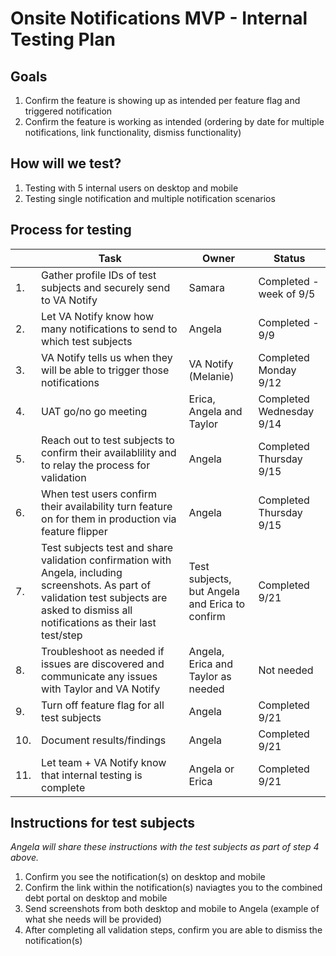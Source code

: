 # Onsite Notifications MVP - Internal Testing Plan

## Goals
 1. Confirm the feature is showing up as intended per feature flag and triggered notification
 2. Confirm the feature is working as intended (ordering by date for multiple notifications, link functionality, dismiss functionality)
 
 ## How will we test?
 1. Testing with 5 internal users on desktop and mobile
 2. Testing single notification and multiple notification scenarios
 
 ## Process for testing
 | | Task | Owner |Status|
 |----|----|----|----|
 |1.| Gather profile IDs of test subjects and securely send to VA Notify| Samara | Completed - week of 9/5 |
 |2.| Let VA Notify know how many notifications to send to which test subjects | Angela |Completed - 9/9 |
 |3.| VA Notify tells us when they will be able to trigger those notifications| VA Notify (Melanie) | Completed Monday 9/12 |
 |4.| UAT go/no go meeting| Erica, Angela and Taylor | Completed Wednesday 9/14 |
 |5.| Reach out to test subjects to confirm their availablility and to relay the process for validation| Angela | Completed Thursday 9/15 |
 |6.| When test users confirm their availability turn feature on for them in production via feature flipper| Angela | Completed Thursday 9/15 |
 |7.| Test subjects test and share validation confirmation with Angela, including screenshots. As part of validation test subjects are asked to dismiss all notifications as their last test/step| Test subjects, but Angela and Erica to confirm | Completed 9/21 |
 |8.| Troubleshoot as needed if issues are discovered and communicate any issues with Taylor and VA Notify| Angela, Erica and Taylor as needed | Not needed |
 |9.| Turn off feature flag for all test subjects| Angela | Completed 9/21 |
 |10.| Document results/findings| Angela | Completed 9/21 |
 |11.| Let team + VA Notify know that internal testing is complete | Angela or Erica | Completed 9/21 |

## Instructions for test subjects
_Angela will share these instructions with the test subjects  as part of step 4 above._
1. Confirm you see the notification(s) on desktop and mobile
2. Confirm the link within the notification(s) naviagtes you to the combined debt portal on desktop and mobile
3. Send screenshots from both desktop and mobile to Angela (example of what she needs will be provided)
4. After completing all validation steps, confirm you are able to dismiss the notification(s)
